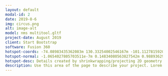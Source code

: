 ```yaml
---
layout: default
modal-id: 2
date: 2019-8-6
img: circus.png
alt: image-alt
model: nms multitool.gltf
project-date: August 2019
client: Start Bootstrap
software: Fusion 360
hotspot-coords: -74.08983435362083m 130.33254002546167m -101.11278159209041m
hotspot-normal: -1.0654027805703511e-7m 0.14834080563827542m 0.9889362999620228m
hotspot-desc: Details created by shrinkwrapping/projecting 2D geometry onto 3D surfaces to maintain dimensions and subtracting material.
description: Use this area of the page to describe your project. Lorem ipsum dolor sit amet, consectetur adipisicing elit. Mollitia neque assumenda ipsam nihil, molestias magnam, recusandae quos quis inventore quisquam velit asperiores, vitae? Reprehenderit soluta, eos quod consequuntur itaque. Nam.
---
```

